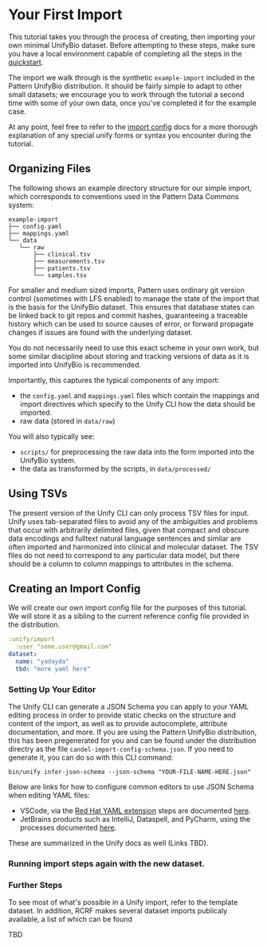 # Your First Import

This tutorial takes you through the process of creating, then importing your own
minimal UnifyBio dataset. Before attempting to these steps, make sure you have a
local environment capable of completing all the steps in the [quickstart](quickstart.md).

The import we walk through is the synthetic `example-import` included in the
Pattern UnifyBio distribution. It should be fairly simple to adapt to other
small datasets; we encourage you to work through the tutorial a second time
with some of your own data, once you've completed it for the example case.

At any point, feel free to refer to the [import config](../import-config.md) docs
for a more thorough explanation of any special unify forms or syntax you encounter
during the tutorial.

## Organizing Files

The following shows an example directory structure for our simple import, which corresponds
to conventions used in the Pattern Data Commons system:

```
example-import
├── config.yaml
├── mappings.yaml
└── data
   └── raw
       ├── clinical.tsv
       ├── measurements.tsv
       ├── patients.tsv
       └── samples.tsv
```

For smaller and medium sized imports, Pattern uses ordinary git version control (sometimes with LFS enabled)
to manage the state of the import that is the basis for the UnifyBio dataset. This ensures that database
states can be linked back to git repos and commit hashes, guaranteeing a traceable history which can be used to
source causes of error, or forward propagate changes if issues are found with the underlying dataset.

You do not necessarily need to use this exact scheme in your own work, but some similar
discipline about storing and tracking versions of data as it is imported into UnifyBio is recommended.

Importantly, this captures the typical components of any import:

- the `config.yaml` and `mappings.yaml` files which contain the mappings and import directives which
  specify to the Unify CLI how the data should be imported.
- raw data (stored in `data/raw`)

You will also typically see:

- `scripts/` for preprocessing the raw data into the form imported into the UnifyBio system.
- the data as transformed by the scripts, in `data/processed/`

## Using TSVs

The present version of the Unify CLI can only process TSV files for input. Unify uses tab-separated files
to avoid any of the ambiguities and problems that occur with arbitrarily delimited files, given that
compact and obscure data encodings and fulltext natural language sentences and similar are often 
imported and harmonized into clinical and molecular dataset. The TSV files do not need to
correspond to any particular data model, but there should be a column to column mappings to attributes
in the schema.

## Creating an Import Config

We will create our own import config file for the purposes of this tutorial. We will store it
as a sibling to the current reference config file provided in the distribution.

```yaml
:unify/import
  :user "some.user@gmail.com"
dataset:
  name: "yadayda"
  tbd: "more yaml here"
```

### Setting Up Your Editor

The Unify CLI can generate a JSON Schema you can apply to your YAML editing process in
order to provide static checks on the structure and content of the import, as well as
to provide autocomplete, attribute documentation, and more. If you are using the Pattern UnifyBio distribution,
this has been pregenerated for you and can be found under the distribution directry
as the file `candel-import-config-schema.json`. If you need to generate it, you can do so
with this CLI command:

```
bin/unify infer-json-schema --json-schema "YOUR-FILE-NAME-HERE.json"
```

Below are links for how to configure common editors to use JSON Schema when editing YAML files:

- VSCode, via the [Red Hat YAML extension](https://marketplace.visualstudio.com/items?itemName=redhat.vscode-yaml)
  steps are documented [here](https://developers.redhat.com/blog/2020/11/25/how-to-configure-yaml-schema-to-make-editing-files-easier).
- JetBrains products such as IntelliJ, Dataspell, and PyCharm, using the processes documented
[here](https://www.jetbrains.com/help/idea/yaml.html#json_schema).

These are summarized in the Unify docs as well (Links TBD).

### Running import steps again with the new dataset.

### Further Steps

To see most of what's possible in a Unify import, refer to the template dataset. In addition,
RCRF makes several dataset imports publicaly available, a list of which can be found 

TBD
